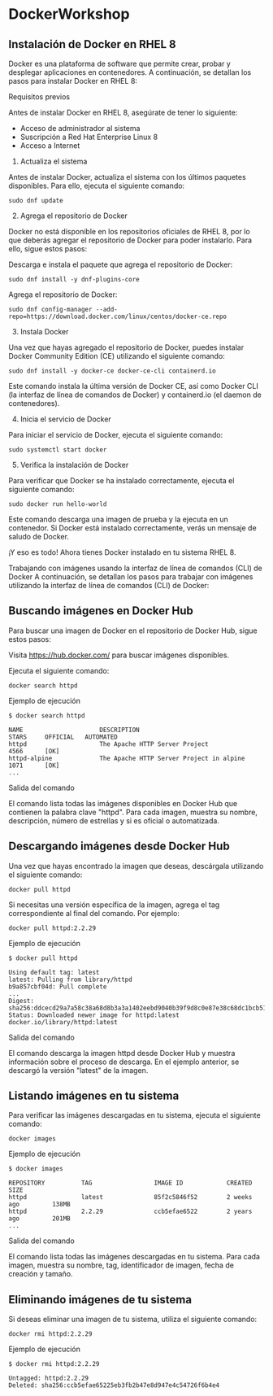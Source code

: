 # DockerWorkshop

## Instalación de Docker en RHEL 8

Docker es una plataforma de software que permite crear, probar y desplegar aplicaciones en contenedores. A continuación, se detallan los pasos para instalar Docker en RHEL 8:

Requisitos previos

Antes de instalar Docker en RHEL 8, asegúrate de tener lo siguiente:

- Acceso de administrador al sistema
- Suscripción a Red Hat Enterprise Linux 8
- Acceso a Internet

1. Actualiza el sistema

  Antes de instalar Docker, actualiza el sistema con los últimos paquetes disponibles. Para ello, ejecuta el siguiente comando:

  `sudo dnf update`

2. Agrega el repositorio de Docker

  Docker no está disponible en los repositorios oficiales de RHEL 8, por lo que deberás agregar el repositorio de Docker para poder instalarlo. Para ello, sigue estos pasos:

  Descarga e instala el paquete que agrega el repositorio de Docker:

  `sudo dnf install -y dnf-plugins-core`

Agrega el repositorio de Docker:

`sudo dnf config-manager --add-repo=https://download.docker.com/linux/centos/docker-ce.repo`

3. Instala Docker

Una vez que hayas agregado el repositorio de Docker, puedes instalar Docker Community Edition (CE) utilizando el siguiente comando:

`sudo dnf install -y docker-ce docker-ce-cli containerd.io`

Este comando instala la última versión de Docker CE, así como Docker CLI (la interfaz de línea de comandos de Docker) y containerd.io (el daemon de contenedores).

4. Inicia el servicio de Docker

Para iniciar el servicio de Docker, ejecuta el siguiente comando:

`sudo systemctl start docker`

5. Verifica la instalación de Docker

Para verificar que Docker se ha instalado correctamente, ejecuta el siguiente comando:

`sudo docker run hello-world`

Este comando descarga una imagen de prueba y la ejecuta en un contenedor. Si Docker está instalado correctamente, verás un mensaje de saludo de Docker.

¡Y eso es todo! Ahora tienes Docker instalado en tu sistema RHEL 8.






Trabajando con imágenes usando la interfaz de línea de comandos (CLI) de Docker
A continuación, se detallan los pasos para trabajar con imágenes utilizando la interfaz de línea de comandos (CLI) de Docker:

## Buscando imágenes en Docker Hub
Para buscar una imagen de Docker en el repositorio de Docker Hub, sigue estos pasos:

Visita https://hub.docker.com/ para buscar imágenes disponibles.

Ejecuta el siguiente comando:

`docker search httpd`

Ejemplo de ejecución
```
$ docker search httpd

NAME                     DESCRIPTION                                     STARS     OFFICIAL   AUTOMATED
httpd                    The Apache HTTP Server Project                  4566      [OK]
httpd-alpine             The Apache HTTP Server Project in alpine       1071      [OK]
...
```


Salida del comando

El comando lista todas las imágenes disponibles en Docker Hub que contienen la palabra clave "httpd". Para cada imagen, muestra su nombre, descripción, número de estrellas y si es oficial o automatizada.

## Descargando imágenes desde Docker Hub
Una vez que hayas encontrado la imagen que deseas, descárgala utilizando el siguiente comando:

`docker pull httpd`

Si necesitas una versión específica de la imagen, agrega el tag correspondiente al final del comando. Por ejemplo:

`docker pull httpd:2.2.29`

Ejemplo de ejecución

```
$ docker pull httpd

Using default tag: latest
latest: Pulling from library/httpd
b9a857cbf04d: Pull complete
...
Digest: sha256:ddcecd29a7a58c38a68d8b3a3a1402eebd9040b39f9d8c0e87e38c68dc1bcb51
Status: Downloaded newer image for httpd:latest
docker.io/library/httpd:latest
```

Salida del comando

El comando descarga la imagen httpd desde Docker Hub y muestra información sobre el proceso de descarga. En el ejemplo anterior, se descargó la versión "latest" de la imagen.

## Listando imágenes en tu sistema

Para verificar las imágenes descargadas en tu sistema, ejecuta el siguiente comando:

`docker images`

Ejemplo de ejecución

```
$ docker images

REPOSITORY          TAG                 IMAGE ID            CREATED             SIZE
httpd               latest              85f2c5846f52        2 weeks ago         138MB
httpd               2.2.29              ccb5efae6522        2 years ago         201MB
...
```

Salida del comando

El comando lista todas las imágenes descargadas en tu sistema. Para cada imagen, muestra su nombre, tag, identificador de imagen, fecha de creación y tamaño.

## Eliminando imágenes de tu sistema

Si deseas eliminar una imagen de tu sistema, utiliza el siguiente comando:

`docker rmi httpd:2.2.29`

Ejemplo de ejecución

```
$ docker rmi httpd:2.2.29

Untagged: httpd:2.2.29
Deleted: sha256:ccb5efae65225eb3fb2b47e8d947e4c54726f6b4e4
```
